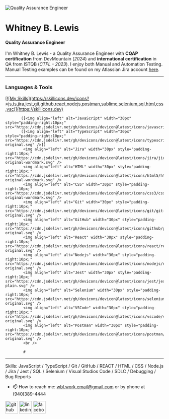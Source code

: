 ![Quality Assurance Engineer](https://media.licdn.com/dms/image/D5616AQHSFtXGoXK2FA/profile-displaybackgroundimage-shrink_350_1400/0/1719188001755?e=1726704000&v=beta&t=ywK8WTtt6xqNmY1OZ2GHrPhsKWA5t8KAxKwqdtLcBUQ)
<link rel="stylesheet" type='text/css' href="https://cdn.jsdelivr.net/gh/devicons/devicon@latest/devicon.min.css" />

# Whitney B. Lewis
#### Quality Assurance Engineer

I'm Whitney B. Lewis - a Quality Assurance Engineer with **CQAP certification** from DevMountain (*2024*) and **international certification** in QA from ISTQB (*CTFL - 2023*). I enjoy both Manual and Automation Testing. Manual Testing examples can be found on my Atlassian Jira account [here](https://dmutah.atlassian.net/jira/people/712020%3A46099d0a-633f-458a-a7f9-20fdde727309). 


  ---          
          
### Languages & Tools

<div align="justified">
  <a href="https://skillicons.dev/">
    [![My Skills](https://skillicons.dev/icons?=js,ts,jira,jest,git,github,react,nodejs,postman,sublime,selenium,sql,html,css,vsc)](https://skillicons.dev)
  </a>
</div>
            
           ([<img align="left" alt="JavaScript" width="30px" style="padding-right:10px;" src="https://cdn.jsdelivr.net/gh/devicons/devicon@latest/icons/javascript/javascript>])
           ([<img align="left" alt="TypeScript" width="30px" style="padding-right:10px;" src="https://cdn.jsdelivr.net/gh/devicons/devicon@latest/icons/typescript/typescript-original.svg" />])
            <img align="left" alt="Jira" width="30px" style="padding-right:10px;" src="https://cdn.jsdelivr.net/gh/devicons/devicon@latest/icons/jira/jira-original-wordmark.svg" />
            <img align="left" alt="HTML" width="30px" style="padding-right:10px;" src="https://cdn.jsdelivr.net/gh/devicons/devicon@latest/icons/html5/html5-original-wordmark.svg" />
            <img align="left" alt="CSS" width="30px" style="padding-right:10px;" src="https://cdn.jsdelivr.net/gh/devicons/devicon@latest/icons/css3/css3-original-wordmark.svg" />
            <img align="left" alt="Git" width="30px" style="padding-right:10px;" src="https://cdn.jsdelivr.net/gh/devicons/devicon@latest/icons/git/git-original.svg" />
            <img align="left" alt="GitHub" width="30px" style="padding-right:10px;" src="https://cdn.jsdelivr.net/gh/devicons/devicon@latest/icons/github/github-original.svg" />
            <img align="left" alt="React" width="30px" style="padding-right:10px;" src="https://cdn.jsdelivr.net/gh/devicons/devicon@latest/icons/react/react-original.svg" />
            <img align="left" alt="Nodejs" width="30px" style="padding-right:10px;" src="https://cdn.jsdelivr.net/gh/devicons/devicon@latest/icons/nodejs/nodejs-original.svg" />
            <img align="left" alt="Jest" width="30px" style="padding-right:10px;" src="https://cdn.jsdelivr.net/gh/devicons/devicon@latest/icons/jest/jest-plain.svg" />
            <img align="left" alt="Selenium" width="30px" style="padding-right:10px;" src="https://cdn.jsdelivr.net/gh/devicons/devicon@latest/icons/selenium/selenium-original.svg" />
            <img align="left" alt="VSCode" width="30px" style="padding-right:10px;" src="https://cdn.jsdelivr.net/gh/devicons/devicon@latest/icons/vscode/vscode-original.svg" />
            <img align="left" alt="Postman" width="30px" style="padding-right:10px;" src="https://cdn.jsdelivr.net/gh/devicons/devicon@latest/icons/postman/postman-original.svg" />
            <br />

            #
  ---

Skills: JavaScript / TypeScript / Git / GitHub / REACT / HTML / CSS / Node.js / Jira / Jest / SQL / Selenium / Visual Studios Code / SDLC / Debugging / Bug Reports

- 📫 How to reach me: wbl.work.email@gmail.com or by phone at (940)389-4444 


[<img src='https://cdn.jsdelivr.net/npm/simple-icons@3.0.1/icons/github.svg' alt='github' height='40'>](https://github.com/whitney-bridwell-lewis)  [<img src='https://cdn.jsdelivr.net/npm/simple-icons@3.0.1/icons/linkedin.svg' alt='linkedin' height='40'>](https://www.linkedin.com/in/https://www.linkedin.com/in/whitney-bridwell-lewis-36aaaa4a//)  [<img src='https://cdn.jsdelivr.net/npm/simple-icons@3.0.1/icons/facebook.svg' alt='facebook' height='40'>](https://www.facebook.com/https://www.facebook.com/whitney.bridwell/)  


